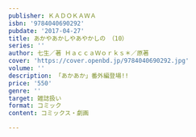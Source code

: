 ```yaml
---
publisher: ＫＡＤＯＫＡＷＡ
isbn: '9784040690292'
pubdate: '2017-04-27'
title: あかやあかしやあやかしの　（10）
series: ''
author: 七生／著 ＨａｃｃａＷｏｒｋｓ＊／原著
cover: 'https://cover.openbd.jp/9784040690292.jpg'
volume: ''
description: 「あかあか」番外編登場!!
price: '550'
genre: ''
target: 雑誌扱い
format: コミック
content: コミックス・劇画

---
```

